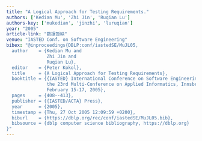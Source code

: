 ```yaml
---
title: "A Logical Approach for Testing Requirements."
authors: ['Kedian Mu', 'Zhi Jin', 'Ruqian Lu']
authors-key: ['mukedian', 'jinzhi', 'luruqian']
year: "2005"
article-link: "数据暂缺"
venue: "IASTED Conf. on Software Engineering"
bibex: "@inproceedings{DBLP:conf/iastedSE/MuJL05,
  author    = {Kedian Mu and
               Zhi Jin and
               Ruqian Lu},
  editor    = {Peter Kokol},
  title     = {A Logical Approach for Testing Requirements},
  booktitle = {{IASTED} International Conference on Software Engineering, part of
               the 23rd Multi-Conference on Applied Informatics, Innsbruck, Austria,
               February 15-17, 2005},
  pages     = {408--413},
  publisher = {{IASTED/ACTA} Press},
  year      = {2005},
  timestamp = {Thu, 27 Oct 2005 12:09:59 +0200},
  biburl    = {https://dblp.org/rec/conf/iastedSE/MuJL05.bib},
  bibsource = {dblp computer science bibliography, https://dblp.org}
}"
---
```

